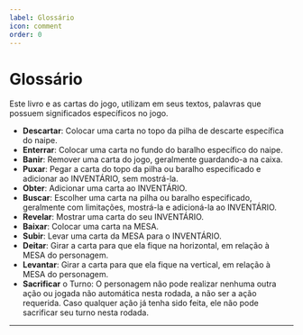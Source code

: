 ```yaml
---
label: Glossário
icon: comment
order: 0
---
```


# Glossário

Este livro e as cartas do jogo, utilizam em seus textos, palavras que possuem significados específicos no jogo.

* **Descartar**: Colocar uma carta no topo da pilha de descarte específica do naipe.
* **Enterrar**: Colocar uma carta no fundo do baralho específico do naipe.
* **Banir**: Remover uma carta do jogo, geralmente guardando-a na caixa.
* **Puxar**: Pegar a carta do topo da pilha ou baralho especificado e adicionar ao INVENTÁRIO, sem mostrá-la.
* **Obter**: Adicionar uma carta ao INVENTÁRIO.
* **Buscar**: Escolher uma carta na pilha ou baralho especificado, geralmente com limitações, mostrá-la e adicioná-la ao INVENTÁRIO.
* **Revelar**: Mostrar uma carta do seu INVENTÁRIO.
* **Baixar**: Colocar uma carta na MESA.
* **Subir**: Levar uma carta da MESA para o INVENTÁRIO.
* **Deitar**: Girar a carta para que ela fique na horizontal, em relação à MESA do personagem.
* **Levantar**: Girar a carta para que ela fique na vertical, em relação à MESA do personagem.
* **Sacrificar** o Turno: O personagem não pode realizar nenhuma outra ação ou jogada não automática nesta rodada, a não ser a ação requerida. Caso qualquer ação já tenha sido feita, ele não pode sacrificar seu turno nesta rodada.

---
